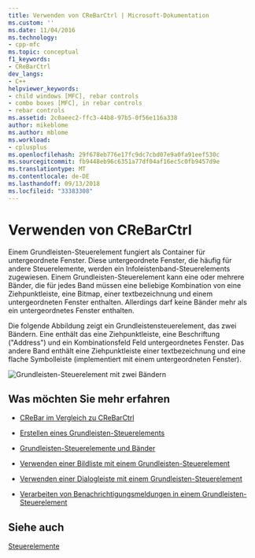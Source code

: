 ```yaml
---
title: Verwenden von CReBarCtrl | Microsoft-Dokumentation
ms.custom: ''
ms.date: 11/04/2016
ms.technology:
- cpp-mfc
ms.topic: conceptual
f1_keywords:
- CReBarCtrl
dev_langs:
- C++
helpviewer_keywords:
- child windows [MFC], rebar controls
- combo boxes [MFC], in rebar controls
- rebar controls
ms.assetid: 2c0aeec2-ffc3-44b8-97b5-0f56e116a338
author: mikeblome
ms.author: mblome
ms.workload:
- cplusplus
ms.openlocfilehash: 29f678eb776e17fc9dc7cbd07e9a0fa91eef530c
ms.sourcegitcommit: fb9448eb96c6351a77df04af16ec5c0fb9457d9e
ms.translationtype: MT
ms.contentlocale: de-DE
ms.lasthandoff: 09/13/2018
ms.locfileid: "33383308"
---
```

# <a name="using-crebarctrl"></a>Verwenden von CReBarCtrl
Einem Grundleisten-Steuerelement fungiert als Container für untergeordnete Fenster. Diese untergeordnete Fenster, die häufig für andere Steuerelemente, werden ein Infoleistenband-Steuerelements zugewiesen. Einem Grundleisten-Steuerelement kann eine oder mehrere Bänder, die für jedes Band müssen eine beliebige Kombination von eine Ziehpunktleiste, eine Bitmap, einer textbezeichnung und einem untergeordneten Fenster enthalten. Allerdings darf keine Bänder mehr als ein untergeordnetes Fenster enthalten.  
  
 Die folgende Abbildung zeigt ein Grundleistensteuerelement, das zwei Bändern. Eine enthält das eine Ziehpunktleiste, eine Beschriftung ("Address") und ein Kombinationsfeld Feld untergeordnetes Fenster. Das andere Band enthält eine Ziehpunktleiste einer textbezeichnung und eine flache Symbolleiste (implementiert mit einem untergeordneten Fenster).  
  
 ![Grundleisten-Steuerelement mit zwei Bändern](../mfc/media/vc4ruz1.gif "vc4ruz1")  
  
## <a name="what-do-you-want-to-know-more-about"></a>Was möchten Sie mehr erfahren  
  
-   [CReBar im Vergleich zu CReBarCtrl](../mfc/crebar-vs-crebarctrl.md)  
  
-   [Erstellen eines Grundleisten-Steuerelements](../mfc/creating-a-rebar-control.md)  
  
-   [Grundleisten-Steuerelemente und Bänder](../mfc/rebar-controls-and-bands.md)  
  
-   [Verwenden einer Bildliste mit einem Grundleisten-Steuerelement](../mfc/using-an-image-list-with-a-rebar-control.md)  
  
-   [Verwenden einer Dialogleiste mit einem Grundleisten-Steuerelement](../mfc/using-a-dialog-bar-with-a-rebar-control.md)  
  
-   [Verarbeiten von Benachrichtigungsmeldungen in einem Grundleisten-Steuerelement](../mfc/processing-notification-messages-in-a-rebar-control.md)  
  
## <a name="see-also"></a>Siehe auch  
 [Steuerelemente](../mfc/controls-mfc.md)

